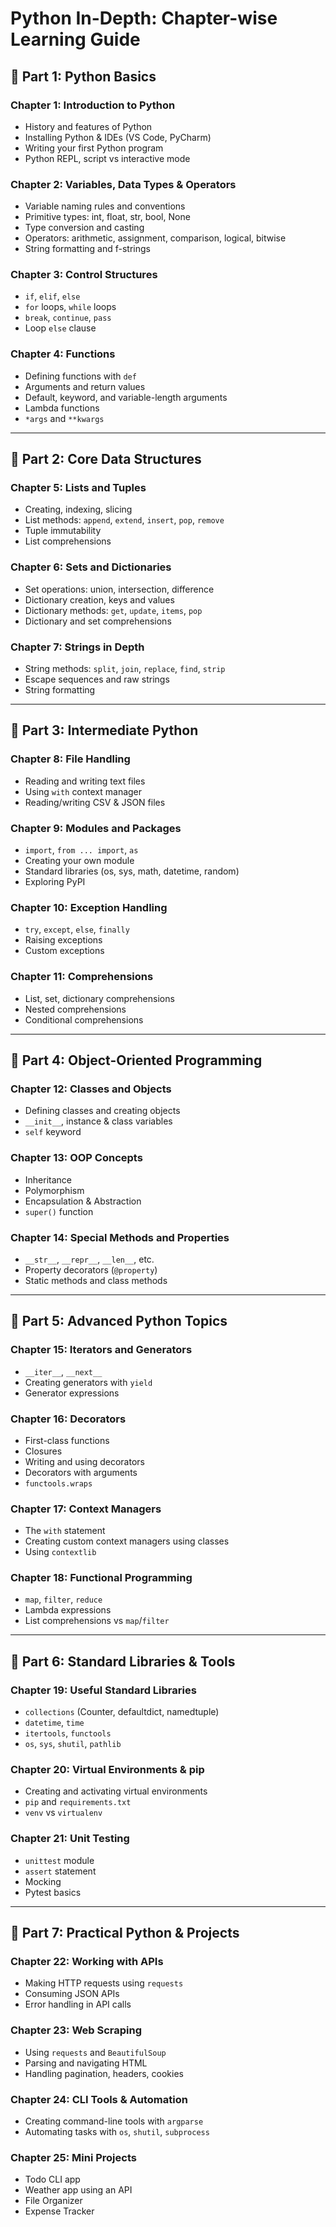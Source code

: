 # Python In-Depth: Chapter-wise Learning Guide

## 📘 Part 1: Python Basics

### Chapter 1: Introduction to Python

- History and features of Python
- Installing Python & IDEs (VS Code, PyCharm)
- Writing your first Python program
- Python REPL, script vs interactive mode

### Chapter 2: Variables, Data Types & Operators

- Variable naming rules and conventions
- Primitive types: int, float, str, bool, None
- Type conversion and casting
- Operators: arithmetic, assignment, comparison, logical, bitwise
- String formatting and f-strings

### Chapter 3: Control Structures

- `if`, `elif`, `else`
- `for` loops, `while` loops
- `break`, `continue`, `pass`
- Loop `else` clause

### Chapter 4: Functions

- Defining functions with `def`
- Arguments and return values
- Default, keyword, and variable-length arguments
- Lambda functions
- `*args` and `**kwargs`

---

## 📘 Part 2: Core Data Structures

### Chapter 5: Lists and Tuples

- Creating, indexing, slicing
- List methods: `append`, `extend`, `insert`, `pop`, `remove`
- Tuple immutability
- List comprehensions

### Chapter 6: Sets and Dictionaries

- Set operations: union, intersection, difference
- Dictionary creation, keys and values
- Dictionary methods: `get`, `update`, `items`, `pop`
- Dictionary and set comprehensions

### Chapter 7: Strings in Depth

- String methods: `split`, `join`, `replace`, `find`, `strip`
- Escape sequences and raw strings
- String formatting

---

## 📘 Part 3: Intermediate Python

### Chapter 8: File Handling

- Reading and writing text files
- Using `with` context manager
- Reading/writing CSV & JSON files

### Chapter 9: Modules and Packages

- `import`, `from ... import`, `as`
- Creating your own module
- Standard libraries (os, sys, math, datetime, random)
- Exploring PyPI

### Chapter 10: Exception Handling

- `try`, `except`, `else`, `finally`
- Raising exceptions
- Custom exceptions

### Chapter 11: Comprehensions

- List, set, dictionary comprehensions
- Nested comprehensions
- Conditional comprehensions

---

## 📘 Part 4: Object-Oriented Programming

### Chapter 12: Classes and Objects

- Defining classes and creating objects
- `__init__`, instance & class variables
- `self` keyword

### Chapter 13: OOP Concepts

- Inheritance
- Polymorphism
- Encapsulation & Abstraction
- `super()` function

### Chapter 14: Special Methods and Properties

- `__str__`, `__repr__`, `__len__`, etc.
- Property decorators (`@property`)
- Static methods and class methods

---

## 📘 Part 5: Advanced Python Topics

### Chapter 15: Iterators and Generators

- `__iter__`, `__next__`
- Creating generators with `yield`
- Generator expressions

### Chapter 16: Decorators

- First-class functions
- Closures
- Writing and using decorators
- Decorators with arguments
- `functools.wraps`

### Chapter 17: Context Managers

- The `with` statement
- Creating custom context managers using classes
- Using `contextlib`

### Chapter 18: Functional Programming

- `map`, `filter`, `reduce`
- Lambda expressions
- List comprehensions vs `map`/`filter`

---

## 📘 Part 6: Standard Libraries & Tools

### Chapter 19: Useful Standard Libraries

- `collections` (Counter, defaultdict, namedtuple)
- `datetime`, `time`
- `itertools`, `functools`
- `os`, `sys`, `shutil`, `pathlib`

### Chapter 20: Virtual Environments & pip

- Creating and activating virtual environments
- `pip` and `requirements.txt`
- `venv` vs `virtualenv`

### Chapter 21: Unit Testing

- `unittest` module
- `assert` statement
- Mocking
- Pytest basics

---

## 📘 Part 7: Practical Python & Projects

### Chapter 22: Working with APIs

- Making HTTP requests using `requests`
- Consuming JSON APIs
- Error handling in API calls

### Chapter 23: Web Scraping

- Using `requests` and `BeautifulSoup`
- Parsing and navigating HTML
- Handling pagination, headers, cookies

### Chapter 24: CLI Tools & Automation

- Creating command-line tools with `argparse`
- Automating tasks with `os`, `shutil`, `subprocess`

### Chapter 25: Mini Projects

- Todo CLI app
- Weather app using an API
- File Organizer
- Expense Tracker
